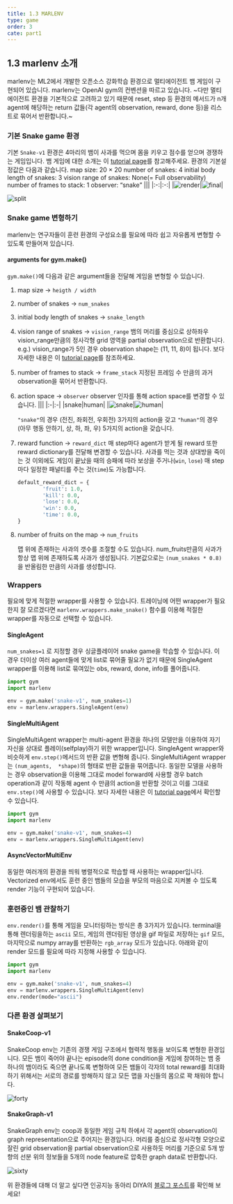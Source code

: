 ```yaml
---
title: 1.3 MARLENV
type: game
order: 3
cate: part1
---
```


## 1.3 marlenv 소개

marlenv는 ML2에서 개발한 오픈소스 강화학습 환경으로 멀티에이전트 뱀 게임이 구현되어 있습니다.
marlenv는 OpenAI gym의 컨벤션을 따르고 있습니다. ~다만 멀티에이전트 환경을 기본적으로 고려하고 있기 때문에 reset, step 등 환경의 메서드가 n개 agent에 해당하는 return 값들(각 agent의 observation, reward, done 등)을 리스트로 묶어서 반환합니다.~

### 기본 Snake game 환경

기본 `Snake-v1` 환경은 4마리의 뱀이 사과를 먹으며 몸을 키우고 점수를 얻으며 경쟁하는 게임입니다. 뱀 게임에 대한 소개는 이 [tutorial page](https://tutorials.kc-ml2.com/posts/game-1intro)를 참고해주세요. 환경의 기본설정값은 다음과 같습니다.
map size: 20 $\times$ 20
number of snakes: 4
initial body length of snakes: 3
vision range of snakes: None(= Full observability)
number of frames to stack: 1
observer: “snake”
|||
|:-:|:-:|
|![render](https://user-images.githubusercontent.com/103443013/177086123-17bcd5f2-761e-4d97-aae6-275021a5f10c.png)|![final](https://user-images.githubusercontent.com/103443013/177086112-2f2054ca-1946-4fbd-8560-e951a4bfd839.png)|

![split](https://user-images.githubusercontent.com/103443013/177086319-2a37dcd4-9383-48bc-bf21-6f85bf41fc0b.png)

### Snake game 변형하기

marlenv는 연구자들이 훈련 환경의 구성요소를 필요에 따라 쉽고 자유롭게 변형할 수 있도록 만들어져 있습니다.

#### arguments for gym.make()

`gym.make()`에 다음과 같은 argument들을 전달해 게임을 변형할 수 있습니다.
1. map size → `heigth / width`

2. number of snakes → `num_snakes`

3. initial body length of snakes → `snake_length`

4. vision range of snakes → `vision_range`
    뱀의 머리를 중심으로 상하좌우 vision_range만큼의 정사각형 grid 영역을 partial observation으로 반환합니다.  
    e.g.) vision_range가 5인 경우 observation shape는 (11, 11, 8)이 됩니다. 보다 자세한 내용은 이 [tutorial page](https://tutorials.kc-ml2.com/posts/game-1.1#113-cropped-image-with-dqn)를 참조하세요.

5. number of frames to stack → `frame_stack`
    지정된 프레임 수 만큼의 과거 observation을 묶어서 반환합니다.
    
6. action space → `observer`
    observer 인자를 통해 action space를 변경할 수 있습니다.
    |||
    |:-|:-|
    |snake|human|
    |![snake](https://user-images.githubusercontent.com/103443013/177070240-5af9fb85-3e7d-4373-85bb-09eff90af2c1.png)|![human](https://user-images.githubusercontent.com/103443013/177070233-7d5ed807-0918-4ee7-b57c-e0d7965d0db6.png)|

    `"snake"`의 경우 (전진, 좌회전, 우회전) 3가지의 action을 갖고
    `"human"`의 경우 (아무 행동 안하기, 상, 하, 좌, 우) 5가지의 action을 갖습니다.
    
    
7. reward function → `reward_dict`
    매 step마다 agent가 받게 될 reward 또한 reward dictionary를 전달해 변경할 수 있습니다. 사과를 먹는 것과 상대방을 죽이는 것 이외에도 게임이 끝났을 때의 승패에 따라 보상을 주거나(`win`, `lose`) 매 step마다 일정한 패널티를 주는 것(`time`)도 가능합니다.
    
    ```python
    default_reward_dict = {
    		'fruit': 1.0,
    		'kill': 0.0,
    		'lose': 0.0,
    		'win': 0.0,
    		'time': 0.0,
    }
    ```
    
8. number of fruits on the map → `num_fruits`
    
    맵 위에 존재하는 사과의 갯수를 조절할 수도 있습니다. num_fruits만큼의 사과가 항상 맵 위에 존재하도록 사과가 생성됩니다. 기본값으로는 `(num_snakes * 0.8)`을 반올림한 만큼의 사과를 생성합니다. 
    

### Wrappers

필요에 맞게 적절한 wrapper를 사용할 수 있습니다. 트레이닝에 어떤 wrapper가 필요한지 잘 모르겠다면 `marlenv.wrappers.make_snake()` 함수를 이용해 적절한 wrapper를 자동으로 선택할 수 있습니다.

#### SingleAgent

`num_snakes=1` 로 지정할 경우 싱글플레이어 snake game을 학습할 수 있습니다. 이 경우 더이상 여러 agent들에 맞게 list로 묶어줄 필요가 없기 때문에 SingleAgent wrapper를 이용해 list로 묶여있는 obs, reward, done, info를 풀어줍니다. 

```python
import gym
import marlenv

env = gym.make('snake-v1', num_snakes=1)
env = marlenv.wrappers.SingleAgent(env)
```

#### SingleMultiAgent

SingleMultiAgent wrapper는 multi-agent 환경을 하나의 모델만을 이용하여 자기 자신을 상대로 플레이(selfplay)하기 위한 wrapper입니다. SingleAgent wrapper와 비슷하게 `env.step()`메서드의 반환 값을 변형해 줍니다. SingleMultiAgent wrapper는 `(num_agents,  *shape)`의 형태로 반환 값들을 묶어줍니다. 동일한 모델을 사용하는 경우 observation을 이용해 그대로 model forward에 사용할 경우 batch operation과 같이 작동해 agent 수 만큼의 action을 반환할 것이고 이를 그대로 `env.step()`에 사용할 수 있습니다. 
보다 자세한 내용은 이 [tutorial page](https://tutorials.kc-ml2.com/posts/game-1.2)에서 확인할 수 있습니다.

<!-- [https://tutorials.kc-ml2.com/posts/game-1.2](https://tutorials.kc-ml2.com/posts/game-1.2) -->

```python
import gym
import marlenv

env = gym.make('snake-v1', num_snakes=4)
env = marlenv.wrappers.SingleMultiAgent(env)
```

#### AsyncVectorMultiEnv

동일한 여러개의 환경을 띄워 병렬적으로 학습할 때 사용하는 wrapper입니다. Vectorized env에서도 훈련 중인 뱀들의 모습을 부모의 마음으로 지켜볼 수 있도록 render 기능이 구현되어 있습니다.

### 훈련중인 뱀 관찰하기

`env.render()`를 통해 게임을 모니터링하는 방식은 총 3가지가 있습니다. terminal을 통해 렌더링을하는 `ascii` 모드, 게임의 렌더링된 영상을 gif 파일로 저장하는 `gif` 모드, 마지막으로 numpy array를 반환하는 `rgb_array` 모드가 있습니다. 아래와 같이 render 모드를 필요에 따라 지정해 사용할 수 있습니다.

```python
import gym
import marlenv

env = gym.make('snake-v1', num_snakes=4)
env = marlenv.wrappers.SingleMultiAgent(env)
env.render(mode="ascii")
```

### 다른 환경 살펴보기

#### SnakeCoop-v1

SnakeCoop env는 기존의 경쟁 게임 구조에서 협력적 행동을 보이도록 변형한 환경입니다. 모든 뱀이 죽어야 끝나는 episode의 done condition을 게임에 참여하는 뱀 중 하나의 뱀이라도 죽으면 끝나도록 변형하여 모든 뱀들이 각자의 total reward를 최대화 하기 위해서는 서로의 경로를 방해하지 않고 모든 맵을 자신들의 몸으로 꽉 채워야 합니다. 

![[forty](https://user-images.githubusercontent.com/48481523/159942581-ad638691-d4ac-472f-bbd3-3e32db57d434.gif)](https://user-images.githubusercontent.com/48481523/159942581-ad638691-d4ac-472f-bbd3-3e32db57d434.gif)

#### SnakeGraph-v1

SnakeGraph env는 coop과 동일한 게임 규칙 하에서 각 agent의 observation이 graph representation으로 주어지는 환경입니다. 머리를 중심으로 정사각형 모양으로 잘린 grid observation을 partial observation으로 사용하듯 머리를 기준으로 5개 방향의 선분 위의 정보들을 5개의 node feature로 압축한 graph data로 반환합니다.

![sixty](https://diya-blogpost.s3.amazonaws.com/imgs_2021RL/RL/158995655-472a21ab-bf2d-4f22-b415-0e1c7f2122d2.png)

위 환경들에 대해 더 알고 싶다면 인공지능 동아리 DIYA의 [블로그 포스트](https://blog.diyaml.com/teampost/MARL/)를 확인해 보세요!

<!-- [https://blog.diyaml.com/teampost/MARL/](https://blog.diyaml.com/teampost/MARL/) -->
